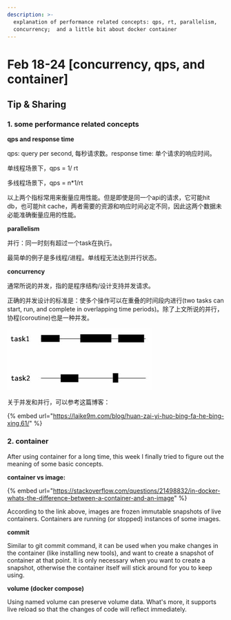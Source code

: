 ```yaml
---
description: >-
  explanation of performance related concepts: qps, rt, parallelism,
  concurrency;  and a little bit about docker container
---
```


# Feb 18-24 \[concurrency, qps, and container\]

## Tip & Sharing

### 1. some performance related concepts

**qps and response time**

qps: query per second, 每秒请求数。response time: 单个请求的响应时间。

单线程场景下，qps = 1/ rt

多线程场景下，qps = n\*1/rt

以上两个指标常用来衡量应用性能。但是即使是同一个api的请求，它可能hit db，也可能hit cache，两者需要的资源和响应时间必定不同，因此这两个数据未必能准确衡量应用的性能。

**parallelism**

并行：同一时刻有超过一个task在执行。

最简单的例子是多线程/进程。单线程无法达到并行状态。

**concurrency**

通常所说的并发，指的是程序结构/设计支持并发请求。

正确的并发设计的标准是：使多个操作可以在重叠的时间段内进行\(two tasks can start, run, and complete in overlapping time periods\)。除了上文所说的并行，协程\(coroutine\)也是一种并发。

![&#x534F;&#x7A0B;](../.gitbook/assets/image%20%285%29.png)

关于并发和并行，可以参考这篇博客：

{% embed url="https://laike9m.com/blog/huan-zai-yi-huo-bing-fa-he-bing-xing,61/" %}

### 2. container 

After using container for a long time, this week I finally tried to figure out the meaning of some basic concepts.

**container vs image:**

{% embed url="https://stackoverflow.com/questions/21498832/in-docker-whats-the-difference-between-a-container-and-an-image" %}

According to the link above, images are frozen immutable snapshots of live containers. Containers are running \(or stopped\) instances of some images. 

**commit**

Similar to git commit command, it can be used when you make changes in the container \(like installing new tools\), and want to create a snapshot of container at that point. It is only necessary when you want to create a snapshot, otherwise the container itself will stick around for you to keep using.

**volume \(docker compose\)**

Using named volume can preserve volume data. What's more, it supports live reload so that the changes of code will reflect immediately.

